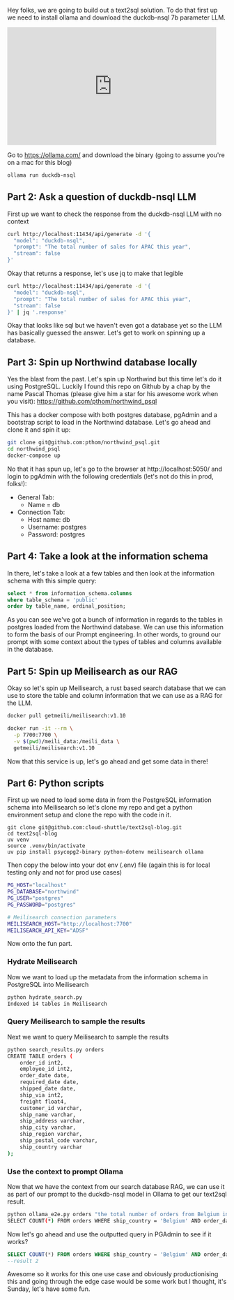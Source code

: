 
Hey folks, we are going to build out a text2sql solution. To do that first up we need to install ollama and download the duckdb-nsql 7b parameter LLM.

<iframe src="https://youtu.be/XDktyydC3hQ" width="480" height="270" frameBorder="0" class="giphy-embed" allowFullScreen></iframe>


Go to https://ollama.com/ and download the binary (going to assume you're on a mac for this blog)

```bash
ollama run duckdb-nsql
```

## Part 2: Ask a question of duckdb-nsql LLM

First up we want to check the response from the duckdb-nsql LLM with no context
```bash
curl http://localhost:11434/api/generate -d '{
  "model": "duckdb-nsql",
  "prompt": "The total number of sales for APAC this year",
  "stream": false
}'
```

Okay that returns a response, let's use jq to make that legible
```bash
curl http://localhost:11434/api/generate -d '{
  "model": "duckdb-nsql",
  "prompt": "The total number of sales for APAC this year",
  "stream": false
}' | jq '.response'
```

Okay that looks like sql but we haven't even got a database yet so the LLM has basically guessed the answer. Let's get to work on spinning up a database.

## Part 3: Spin up Northwind database locally

Yes the blast from the past. Let's spin up Northwind but this time let's do it using PostgreSQL. Luckily I found this repo on Github by a chap by the name Pascal Thomas (please give him a star for his awesome work when you visit): https://github.com/pthom/northwind_psql

This has a docker compose with both postgres database, pgAdmin and a bootstrap script to load in the Northwind database. Let's go ahead and clone it and spin it up:

```bash
git clone git@github.com:pthom/northwind_psql.git
cd northwind_psql
docker-compose up
```

No that it has spun up, let's go to the browser at http://localhost:5050/ and login to pgAdmin with the following credentials (let's not do this in prod, folks!):
- General Tab:
    - Name = db
- Connection Tab:
    - Host name: db
    - Username: postgres
    - Password: postgres

## Part 4: Take a look at the information schema

In there, let's take a look at a few tables and then look at the information schema with this simple query:
```sql
select * from information_schema.columns
where table_schema = 'public'
order by table_name, ordinal_position;
```

As you can see we've got a bunch of information in regards to the tables in postgres loaded from the Northwind database. We can use this information to form the basis of our Prompt engineering. In other words, to ground our prompt with some context about the types of tables and columns available in the database.

## Part 5: Spin up Meilisearch as our RAG

Okay so let's spin up Meilisearch, a rust based search database that we can use to store the table and column information that we can use as a RAG for the LLM.

```bash
docker pull getmeili/meilisearch:v1.10

docker run -it --rm \
  -p 7700:7700 \
  -v $(pwd)/meili_data:/meili_data \
  getmeili/meilisearch:v1.10
```

Now that this service is up, let's go ahead and get some data in there!

## Part 6: Python scripts

First up we need to load some data in from the PostgreSQL information schema into Meilisearch so let's clone my repo and get a python environment setup and clone the repo with the code in it.

```shell
git clone git@github.com:cloud-shuttle/text2sql-blog.git
cd text2sql-blog
uv venv
source .venv/bin/activate
uv pip install psycopg2-binary python-dotenv meilisearch ollama
```

Then copy the below into your dot env (.env) file (again this is for local testing only and not for prod use cases)

```bash
PG_HOST="localhost"
PG_DATABASE="northwind"
PG_USER="postgres"
PG_PASSWORD="postgres"

# Meilisearch connection parameters
MEILISEARCH_HOST="http://localhost:7700"
MEILISEARCH_API_KEY="ADSF"
```

Now onto the fun part.

### Hydrate Meilisearch

Now we want to load up the metadata from the information schema in PostgreSQL into Meilisearch
```bash
python hydrate_search.py
Indexed 14 tables in Meilisearch
```

### Query Meilisearch to sample the results

Next we want to query Meilisearch to sample the results

```bash
python search_results.py orders
CREATE TABLE orders (
    order_id int2,
    employee_id int2,
    order_date date,
    required_date date,
    shipped_date date,
    ship_via int2,
    freight float4,
    customer_id varchar,
    ship_name varchar,
    ship_address varchar,
    ship_city varchar,
    ship_region varchar,
    ship_postal_code varchar,
    ship_country varchar
);
```

### Use the context to prompt Ollama

Now that we have the context from our search database RAG, we can use it as part of our prompt to the duckdb-nsql model in Ollama to get our text2sql result.

```bash
python ollama_e2e.py orders "the total number of orders from Belgium in 1996"
SELECT COUNT(*) FROM orders WHERE ship_country = 'Belgium' AND order_date BETWEEN '1996-01-01' AND '1996-12-31';
```

Now let's go ahead and use the outputted query in PGAdmin to see if it works?

```sql
SELECT COUNT(*) FROM orders WHERE ship_country = 'Belgium' AND order_date BETWEEN '1996-01-01' AND '1996-12-31';
--result 2
```

Awesome so it works for this one use case and obviously productionising this and going through the edge case would be some work but I thought, it's Sunday, let's have some fun.

